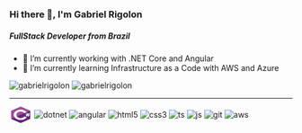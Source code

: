 ### Hi there 👋, I'm Gabriel Rigolon
<h5 align="left">FullStack Developer from Brazil</h5>

- 💼 I’m currently working with .NET Core and Angular
- 🌱 I’m currently learning Infrastructure as a Code with AWS and Azure

<div>
<img height="180em" src="https://github-readme-stats.vercel.app/api?username=gabrielrigolon&show_icons=true&theme=dark&include_all_commits=true&count_private=true" alt="gabrielrigolon" />
<img height="180em" src="https://github-readme-stats.vercel.app/api/top-langs?username=gabrielrigolon&layout=compact&langs_count=16&theme=dark" alt="gabrielrigolon" />
<div>
  
***
  
<div style="display: inline_block">
  <img align="center" src="https://raw.githubusercontent.com/devicons/devicon/master/icons/csharp/csharp-original.svg" alt="csharp" width="40" height="30"/>
  <img align="center" src="https://cdn.jsdelivr.net/gh/devicons/devicon/icons/dotnetcore/dotnetcore-original.svg" alt="dotnet" width="40" height="30"/> 
  <!-- -->
  <img align="center" src="https://angular.io/assets/images/logos/angular/angular.svg" alt="angular" width="40" height="30"/>
  <img align="center" src="https://cdn.jsdelivr.net/gh/devicons/devicon/icons/html5/html5-plain-wordmark.svg" alt="html5" width="40" height="30"/>
  <img align="center" src="https://cdn.jsdelivr.net/gh/devicons/devicon/icons/css3/css3-plain-wordmark.svg" alt="css3" width="40" height="30"/> 
  <img align="center" src="https://cdn.jsdelivr.net/gh/devicons/devicon/icons/typescript/typescript-original.svg" alt="ts" width="30" height="25"/>
 
  <img align="center" src="https://cdn.jsdelivr.net/gh/devicons/devicon/icons/javascript/javascript-plain.svg" alt="js" width="30" height="25"/>
          
  <!-- -->
  <img align="center" src="https://www.vectorlogo.zone/logos/git-scm/git-scm-icon.svg" alt="git" width="30" height="25"/>
  <img align="center" src="https://cdn.jsdelivr.net/gh/devicons/devicon/icons/amazonwebservices/amazonwebservices-plain-wordmark.svg" alt="aws" width="45" height="45"/>
</div>
  
<!--
**gabrielrigolon/gabrielrigolon** is a ✨ _special_ ✨ repository because its `README.md` (this file) appears on your GitHub profile.

Here are some ideas to get you started:

- 🔭 I’m currently working on ...
- 🌱 I’m currently learning ...
- 👯 I’m looking to collaborate on ...
- 🤔 I’m looking for help with ...
- 💬 Ask me about ...
- 📫 How to reach me: ...
- 😄 Pronouns: ...
- ⚡ Fun fact: ...
-->
